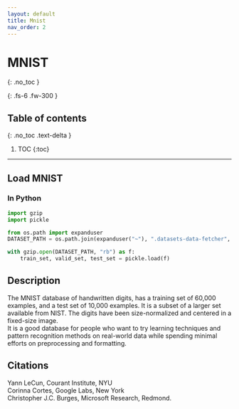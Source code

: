 ```yaml
---
layout: default
title: Mnist
nav_order: 2
---
```


# MNIST
{: .no_toc }

{: .fs-6 .fw-300 }

## Table of contents
{: .no_toc .text-delta }

1. TOC
{:toc}

---

## Load MNIST

### In Python

```python
import gzip
import pickle

from os.path import expanduser
DATASET_PATH = os.path.join(expanduser("~"), ".datasets-data-fetcher", "mnist")

with gzip.open(DATASET_PATH, "rb") as f:
    train_set, valid_set, test_set = pickle.load(f)
```

## Description

The MNIST database of handwritten digits, has a training set of 60,000 examples, and a test set of 10,000 examples. It is a subset of a larger set available from NIST. The digits have been size-normalized and centered in a fixed-size image.  
It is a good database for people who want to try learning techniques and pattern recognition methods on real-world data while spending minimal efforts on preprocessing and formatting.

## Citations

Yann LeCun, Courant Institute, NYU  
Corinna Cortes, Google Labs, New York  
Christopher J.C. Burges, Microsoft Research, Redmond.  
